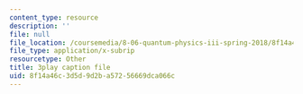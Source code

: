 ```yaml
---
content_type: resource
description: ''
file: null
file_location: /coursemedia/8-06-quantum-physics-iii-spring-2018/8f14a46c3d5d9d2ba57256669dca066c_2-Td1mID8oQ.srt
file_type: application/x-subrip
resourcetype: Other
title: 3play caption file
uid: 8f14a46c-3d5d-9d2b-a572-56669dca066c
---
```

